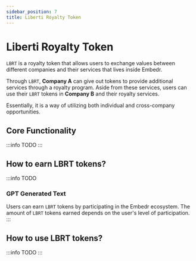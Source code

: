 ```yaml
---
sidebar_position: 7
title: Liberti Royalty Token
---
```


# Liberti Royalty Token

`LBRT` is a royalty token that allows users to exchange values between different companies and their services that lives inside Embedr.

Through `LBRT`, **Company A** can give out tokens to provide additional services through a royalty program. Aside from these services, users can use their `LBRT` tokens in **Company B** and their royalty services. 

Essentially, it is a way of utilizing both individual and cross-company opportunities.

## Core Functionality

:::info TODO
:::

## How to earn LBRT tokens?

:::info TODO

### GPT Generated Text
Users can earn `LBRT` tokens by participating in the Embedr ecosystem. The amount of `LBRT` tokens earned depends on the user's level of participation.
:::

## How to use LBRT tokens?

:::info TODO
:::